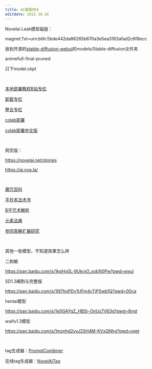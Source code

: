 ```yaml
---
title: AI画图相关
editdate: 2022-10-26
---
```


Novelai Leak模型磁链：

magnet:?xt=urn:btih:5bde442da86265b670a3e5ea3163afad2c6f8ecc

放到开源的[stable-diffusion-webui](https://github.com/AUTOMATIC1111/stable-diffusion-webui)的models/Stable-diffusion文件夹

animefull-final-pruned

只下model.ckpt

​    

[本地部署教程B站专栏](https://www.bilibili.com/read/cv18292916)

[卸载专栏](https://www.bilibili.com/read/cv19018316)

[整合专栏](https://www.bilibili.com/read/cv18996990)

[colab部署](https://colab.research.google.com/drive/1zuK0u8UW8IKMEvVNz7lU34Qph_gS14XD#scrollTo=OHCtG9MT0jLq)

[colab部署中文版](https://colab.research.google.com/drive/1jr2hwih87DSqixyNM_fmg5qWidUArCQP?usp=sharing)

​    

网页版：

https://novelai.net/stories

https://ai.nya.la/

​    

[魔咒百科](https://aitag.top/)

[手抄本法术书](https://docs.google.com/spreadsheets/d/14Gg1kIGWdZGXyCC8AgYVT0lqI6IivLzZOdIT3QMWwVI/htmlview?pru=AAABg_C29cU)

[B乎咒术解析](https://www.zhihu.com/question/558019952/answer/2710009035)

[元素法典](https://docs.qq.com/doc/DWHl3am5Zb05QbGVs)

[参同真解扩展研究](https://zhuanlan.zhihu.com/p/572780162)

​    

其他一些模型，不知道效果怎么样

二刺螈

https://pan.baidu.com/s/1kgHo0L-9UkrsO_xob1t0Pw?pwd=wxuj

SD1.3阉割与完整版

https://pan.baidu.com/s/1I97hoPDv1UFm4cTiPSwb1Q?pwd=00ca

hentai模型

https://pan.baidu.com/s/1g0GAYgZ_HBSr-OnUz7V63g?pwd=8ngt 

waifu1.3模型

https://pan.baidu.com/s/1mznhd2yvJ2SH4M-KVxQNhg?pwd=vqet

​    

tag生成器：[PromptCombiner](https://github.com/luzamm/PromptCombiner/releases)

在线tag生成器：[NovelAiTag](https://thereisnospon.github.io/NovelAiTag/)